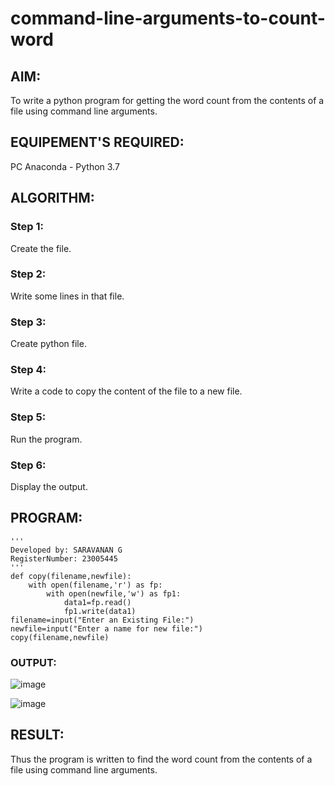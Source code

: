 # command-line-arguments-to-count-word
## AIM:
To write a python program for getting the word count from the contents of a file using command line arguments.
## EQUIPEMENT'S REQUIRED: 
PC
Anaconda - Python 3.7
## ALGORITHM: 
### Step 1:
Create the file.
### Step 2: 
Write some lines in that file.
### Step 3: 
Create python file.
### Step 4:  
Write a code to copy the content of the file to a new file.
### Step 5: 
Run the program.
### Step 6: 
Display the output.
## PROGRAM:
```
'''
Developed by: SARAVANAN G
RegisterNumber: 23005445
'''
def copy(filename,newfile):
    with open(filename,'r') as fp:
        with open(newfile,'w') as fp1:
            data1=fp.read()
            fp1.write(data1)
filename=input("Enter an Existing File:")
newfile=input("Enter a name for new file:")
copy(filename,newfile)
```
### OUTPUT:

![image](https://github.com/Saravanan2512/command-line-arguments-to-count-word/assets/144979117/c11d0b1a-4f27-4db3-bc15-dea8f44588e3)

![image](https://github.com/Saravanan2512/command-line-arguments-to-count-word/assets/144979117/4b52e56b-2b04-4afb-9b47-19703c2d9573)


## RESULT:
Thus the program is written to find the word count from the contents of a file using command line arguments.
